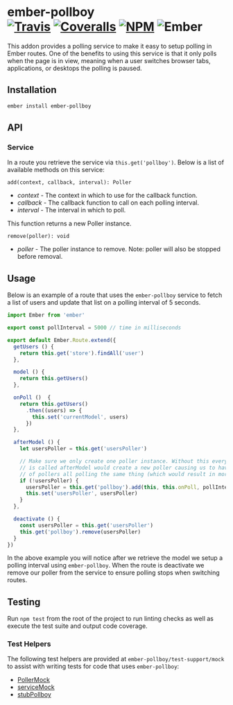 [ember-img]: https://img.shields.io/badge/ember-1.12.2+-green.svg "Ember 1.12.2+"
[ci-img]: https://img.shields.io/travis/ciena-blueplanet/ember-pollboy.svg "Travis CI Build Status"
[ci-url]: https://travis-ci.org/ciena-blueplanet/ember-pollboy
[cov-img]: https://img.shields.io/coveralls/ciena-blueplanet/ember-pollboy.svg "Coveralls Code Coverage"
[cov-url]: https://coveralls.io/github/ciena-blueplanet/ember-pollboy
[npm-img]: https://img.shields.io/npm/v/ember-pollboy.svg "NPM Version"
[npm-url]: https://www.npmjs.com/package/ember-pollboy

# ember-pollboy <br /> [![Travis][ci-img]][ci-url] [![Coveralls][cov-img]][cov-url] [![NPM][npm-img]][npm-url] ![Ember][ember-img]

This addon provides a polling service to make it easy to setup polling in Ember routes.
One of the benefits to using this service is that it only polls when the page is in view,
meaning when a user switches browser tabs, applications, or desktops the polling is paused.

## Installation

```bash
ember install ember-pollboy
```

## API

### Service

In a route you retrieve the service via `this.get('pollboy')`. Below is a list of available
methods on this service:

`add(context, callback, interval): Poller`

* *context* - The context in which to use for the callback function.
* *callback* - The callback function to call on each polling interval.
* *interval* - The interval in which to poll.

This function returns a new Poller instance.

`remove(poller): void`

* *poller* - The poller instance to remove. Note: poller will also be stopped before removal.

## Usage

Below is an example of a route that uses the `ember-pollboy` service to fetch a list
of users and update that list on a polling interval of 5 seconds.

```js
import Ember from 'ember'

export const pollInterval = 5000 // time in milliseconds

export default Ember.Route.extend({
  getUsers () {
    return this.get('store').findAll('user')
  },

  model () {
    return this.getUsers()
  },

  onPoll ()  {
    return this.getUsers()
      .then((users) => {
        this.set('currentModel', users)
      })
  },

  afterModel () {
    let usersPoller = this.get('usersPoller')

    // Make sure we only create one poller instance. Without this every time onPoll
    // is called afterModel would create a new poller causing us to have a growing list
    // of pollers all polling the same thing (which would result in more frequent polling).
    if (!usersPoller) {
      usersPoller = this.get('pollboy').add(this, this.onPoll, pollInterval)
      this.set('usersPoller', usersPoller)
    }
  },

  deactivate () {
    const usersPoller = this.get('usersPoller')
    this.get('pollboy').remove(usersPoller)
  }
})
```

In the above example you will notice after we retrieve the model we setup a polling
interval using `ember-pollboy`. When the route is deactivate we remove our poller from
the service to ensure polling stops when switching routes.

## Testing

Run `npm test` from the root of the project to run linting checks as well as execute the test suite
and output code coverage.

### Test Helpers

The following test helpers are provided at `ember-pollboy/test-support/mock` to assist with writing tests for code that uses `ember-pollboy`:

* [PollerMock](addon-test-support/mock.js)
* [serviceMock](addon-test-support/mock.js)
* [stubPollboy](addon-test-support/mock.js)

